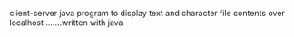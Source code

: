 client-server java program to display text and character file contents over localhost
.......written with java
